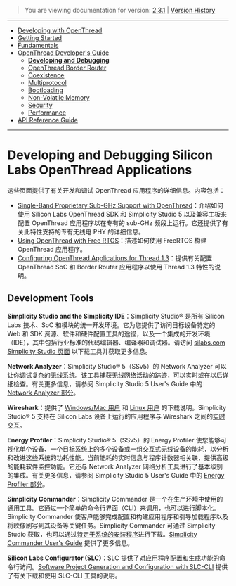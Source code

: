> You are viewing documentation for version: [2.3.1](https://docs.silabs.com/openthread/2.3.1/openthread-developing-debugging-overview/) | [Version History](https://docs.silabs.com/openthread/2.3.1/version-history)

---

- [Developing with OpenThread](developing-with-openthread.md)
- [Getting Started](getting-started.md)
- [Fundamentals](fundamentals.md)
- [OpenThread Developer's Guide](openthread-developer's-guide.md)
    - **[Developing and Debugging](developing-and-debugging.md)**
    - [OpenThread Border Router](openthread-border-router.md)
    - [Coexistence](coexistence.md)
    - [Multiprotocol](multiprotocol.md)
    - [Bootloading](bootloading.md)
    - [Non-Volatile Memory](non-volatile-memory.md)
    - [Security](security.md)
    - [Performance](performance.md)
- [API Reference Guide](https://docs.silabs.com/openthread/2.3.1/openthread-api/)

---

# Developing and Debugging Silicon Labs OpenThread Applications <!-- omit from toc -->

这些页面提供了有关开发和调试 OpenThread 应用程序的详细信息。内容包括：

- [Single-Band Proprietary Sub-GHz Support with OpenThread](../Documents/AN1350/an1350-openthread-single-band-proprietary-sub-ghz.pdf)：介绍如何使用 Silicon Labs OpenThread SDK 和 Simplicity Studio 5 以及兼容主板来配置 OpenThread 应用程序以在专有的 sub-GHz 频段上运行。它还提供了有关此特性支持的专有无线电 PHY 的详细信息。
- [Using OpenThread with Free RTOS](../Documents/AN1264/an1264-open-thread-with-free-rtos.pdf)：描述如何使用 FreeRTOS 构建 OpenThread 应用程序。
- [Configuring OpenThread Applications for Thread 1.3](../Documents/AN1372/an1372-configuring-for-thread-1-3.pdf)：提供有关配置 OpenThread SoC 和 Border Router 应用程序以使用 Thread 1.3 特性的说明。

## Development Tools <!-- omit from toc -->

**Simplicity Studio and the Simplicity IDE**：Simplicity Studio® 是所有 Silicon Labs 技术、SoC 和模块的统一开发环境。它为您提供了访问目标设备特定的 Web 和 SDK 资源、软件和硬件配置工具的途径，以及一个集成的开发环境（IDE），其中包括行业标准的代码编辑器、编译器和调试器。请访问 [silabs.com Simplicity Studio 页面](https://www.silabs.com/developers/simplicity-studio) 以下载工具并获取更多信息。

**Network Analyzer**：Simplicity Studio® 5（SSv5）的 Network Analyzer 可以让你调试复杂的无线系统。该工具捕获无线网络活动的踪迹，可以实时或在以后详细检查。有关更多信息，请参阅 Simplicity Studio 5 User's Guide 中的 [Network Analyzer 部分](https://docs.silabs.com/simplicity-studio-5-users-guide/latest/ss-5-users-guide-tools-network-analyzer/)。

**Wireshark**：提供了 [Windows/Mac 用户](https://www.wireshark.org/download.html) 和 [Linux 用户](https://www.wireshark.org/docs/wsug_html_chunked/ChBuildInstallUnixInstallBins.html) 的下载说明。Simplicity Studio® 5 支持在 Silicon Labs 设备上运行的应用程序与 Wireshark 之间的[实时交互](https://docs.silabs.com/simplicity-studio-5-users-guide/latest/ss-5-users-guide-testing-and-debugging/using-wireshark)。

**Energy Profiler**：Simplicity Studio® 5（SSv5）的 Energy Profiler 使您能够可视化单个设备、一个目标系统上的多个设备或一组交互式无线设备的能耗，以分析和改进这些系统的功耗性能。当前能耗的实时信息与程序计数器相关联，提供高级的能耗软件监控功能。它还与 Network Analyzer 网络分析工具进行了基本级别的集成。有关更多信息，请参阅 Simplicity Studio 5 User's Guide 中的 [Energy Profiler 部分](https://docs.silabs.com/simplicity-studio-5-users-guide/latest/ss-5-users-guide-tools-energy-profiler/)。

**Simplicity Commander**：Simplicity Commander 是一个在生产环境中使用的通用工具。它通过一个简单的命令行界面（CLI）来调用，也可以进行脚本化。Simplicity Commander 使客户能够完成配置和构建应用程序和引导加载程序以及将映像刷写到其设备等关键任务。Simplicity Commander 可通过 Simplicity Studio 获取，也可以通过[特定于系统的安装程序](https://www.silabs.com/developers/mcu-programming-options#programming)进行下载。[Simplicity Commander User's Guide](../Documents/UG162/ug162-simplicity-commander-reference-guide.pdf) 提供了更多信息。

**Silicon Labs Configurator (SLC)**：SLC 提供了对应用程序配置和生成功能的命令行访问。[Software Project Generation and Configuration with SLC-CLI](../Documents/UG520/ug520-software-project-generation-configuration-with-slc-cli.pdf) 提供了有关下载和使用 SLC-CLI 工具的说明。

